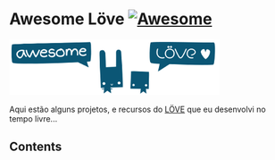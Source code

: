 # Awesome Löve [![Awesome](https://awesome.re/badge.svg)](https://awesome.re)
![Awesome Löve](logo.png)

Aqui estão alguns projetos, e recursos do [LÖVE](http://love2d.org) que eu desenvolvi no tempo livre...

## Contents
